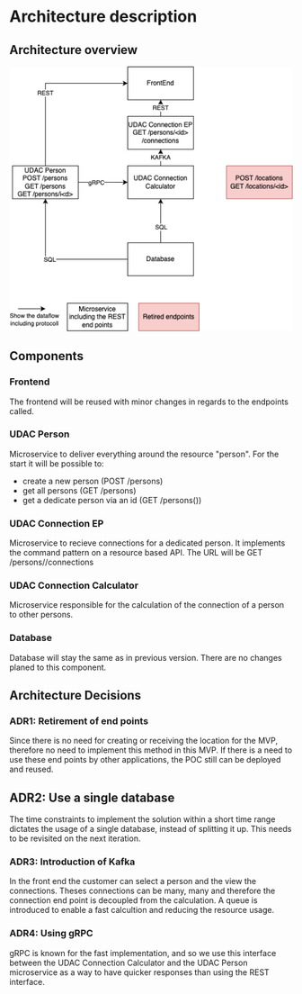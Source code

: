 # Architecture description

## Architecture overview

![Architecture overview](architetecture_design.png)

## Components

### Frontend
The frontend will be reused with minor changes in regards to the endpoints called.

### UDAC Person
Microservice to deliver everything around the resource "person". For the start it will be possible to:
- create a new person (POST /persons)
- get all persons (GET /persons)
- get a dedicate person via an id (GET /persons(<id>))

### UDAC Connection EP
Microservice to recieve connections for a dedicated person. It implements the command pattern on a resource based API.
The URL will be GET /persons/<id>/connections

### UDAC Connection Calculator
Microservice responsible for the calculation of the connection of a person to other persons.

### Database
Database will stay the same as in previous version. There are no changes planed to this component.

## Architecture Decisions
### ADR1: Retirement of end points
Since there is no need for creating or receiving the location for the MVP, therefore no  need to implement this method in this MVP.
If there is a need to use these end points by other applications, the POC still can be deployed and reused.

## ADR2: Use a single database
The time constraints to implement the solution within a short time range dictates the usage of a single database, instead of splitting it up.
This needs to be revisited on the next iteration.

### ADR3: Introduction of Kafka
In the front end the customer can select a person and the view the connections. Theses connections can be many, many and therefore the connection end point is 
decoupled from the calculation. A queue is introduced to enable a fast calcultion and reducing the resource usage.

### ADR4: Using gRPC
gRPC is known for the fast implementation, and so we use this interface between the UDAC Connection Calculator and the UDAC Person microservice as a way to have quicker responses than using the REST interface.


